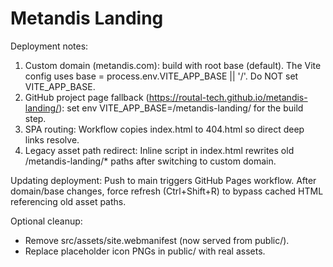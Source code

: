 Metandis Landing
=================

Deployment notes:

1. Custom domain (metandis.com): build with root base (default). The Vite config uses base = process.env.VITE_APP_BASE || '/'. Do NOT set VITE_APP_BASE.
2. GitHub project page fallback (https://routal-tech.github.io/metandis-landing/): set env VITE_APP_BASE=/metandis-landing/ for the build step.
3. SPA routing: Workflow copies index.html to 404.html so direct deep links resolve.
4. Legacy asset path redirect: Inline script in index.html rewrites old /metandis-landing/* paths after switching to custom domain.

Updating deployment:
Push to main triggers GitHub Pages workflow. After domain/base changes, force refresh (Ctrl+Shift+R) to bypass cached HTML referencing old asset paths.

Optional cleanup:
- Remove src/assets/site.webmanifest (now served from public/).
- Replace placeholder icon PNGs in public/ with real assets.

